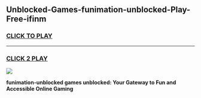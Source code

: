 
## Unblocked-Games-funimation-unblocked-Play-Free-ifinm
<h3>
<a href="https://premium76.site?title=funimation-unblocked&ref=10A">CLICK TO PLAY</a></h3>
<hr>

<h3>
<a href="https://premium76.site?title=funimation-unblocked&ref=10A">CLICK 2 PLAY</a>
  
</h3>

<a href="https://premium76.site?title=funimation-unblocked&ref=10A"><img src="https://clearcache.store/games.png"></a>


**funimation-unblocked games unblocked: Your Gateway to Fun and Accessible Online Gaming**
